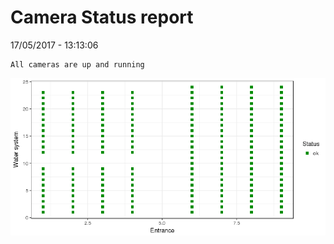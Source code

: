 Camera Status report
================
17/05/2017 - 13:13:06

    All cameras are up and running

![](camreport_files/figure-markdown_github/unnamed-chunk-2-1.png)
